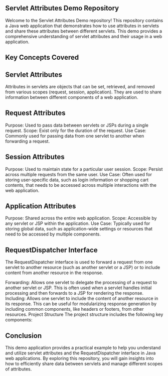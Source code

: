 ## Servlet Attributes Demo Repository
Welcome to the Servlet Attributes Demo repository! This repository contains a Java web application that demonstrates how to use attributes in servlets and share these attributes between different servlets. This demo provides a comprehensive understanding of servlet attributes and their usage in a web application.

## Key Concepts Covered
## Servlet Attributes
Attributes in servlets are objects that can be set, retrieved, and removed from various scopes (request, session, application). They are used to share information between different components of a web application.

## Request Attributes
Purpose: Used to pass data between servlets or JSPs during a single request.
Scope: Exist only for the duration of the request.
Use Case: Commonly used for passing data from one servlet to another when forwarding a request.
## Session Attributes
Purpose: Used to maintain state for a particular user session.
Scope: Persist across multiple requests from the same user.
Use Case: Often used for storing user-specific data, such as login information or shopping cart contents, that needs to be accessed across multiple interactions with the web application.
## Application Attributes
Purpose: Shared across the entire web application.
Scope: Accessible by any servlet or JSP within the application.
Use Case: Typically used for storing global data, such as application-wide settings or resources that need to be accessed by multiple components.
## RequestDispatcher Interface
The RequestDispatcher interface is used to forward a request from one servlet to another resource (such as another servlet or a JSP) or to include content from another resource in the response.

Forwarding: Allows one servlet to delegate the processing of a request to another servlet or JSP. This is often used when a servlet handles initial processing and then forwards to a JSP for rendering the response.
Including: Allows one servlet to include the content of another resource in its response. This can be useful for modularizing response generation by including common components, like headers or footers, from other resources.
Project Structure
The project structure includes the following key components:

## Conclusion
This demo application provides a practical example to help you understand and utilize servlet attributes and the RequestDispatcher interface in Java web applications. By exploring this repository, you will gain insights into how to efficiently share data between servlets and manage different scopes of attributes.
